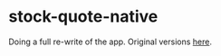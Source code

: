 # stock-quote-native

Doing a full re-write of the app. Original versions [here](https://github.com/brygrill/stock-quote-native/releases).
